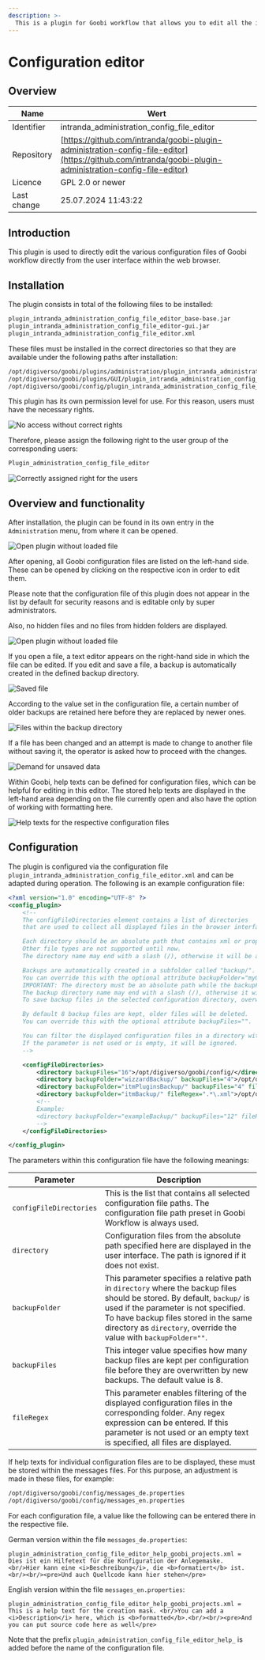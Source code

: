 ```yaml
---
description: >-
  This is a plugin for Goobi workflow that allows you to edit all the important configuration files of Goobi workflow.
---
```


# Configuration editor

## Overview

Name                     | Wert
-------------------------|-----------
Identifier               | intranda_administration_config_file_editor
Repository               | [https://github.com/intranda/goobi-plugin-administration-config-file-editor](https://github.com/intranda/goobi-plugin-administration-config-file-editor)
Licence              | GPL 2.0 or newer 
Last change    | 25.07.2024 11:43:22


## Introduction
This plugin is used to directly edit the various configuration files of Goobi workflow directly from the user interface within the web browser.


## Installation
The plugin consists in total of the following files to be installed:

```bash
plugin_intranda_administration_config_file_editor_base-base.jar
plugin_intranda_administration_config_file_editor-gui.jar
plugin_intranda_administration_config_file_editor.xml
```

These files must be installed in the correct directories so that they are available under the following paths after installation:

```bash
/opt/digiverso/goobi/plugins/administration/plugin_intranda_administration_config_file_editor-base.jar
/opt/digiverso/goobi/plugins/GUI/plugin_intranda_administration_config_file_editor-gui.jar
/opt/digiverso/goobi/config/plugin_intranda_administration_config_file_editor.xml
```

This plugin has its own permission level for use. For this reason, users must have the necessary rights.

![No access without correct rights](images/goobi-plugin-administration-config-file-editor_screen1_en.png)

Therefore, please assign the following right to the user group of the corresponding users:

```bash
Plugin_administration_config_file_editor
```

![Correctly assigned right for the users](images/goobi-plugin-administration-config-file-editor_screen2_en.png)


## Overview and functionality
After installation, the plugin can be found in its own entry in the `Administration` menu, from where it can be opened.

![Open plugin without loaded file](images/goobi-plugin-administration-config-file-editor_screen3_en.png)

After opening, all Goobi configuration files are listed on the left-hand side. These can be opened by clicking on the respective icon in order to edit them.

Please note that the configuration file of this plugin does not appear in the list by default for security reasons and is editable only by super administrators.

Also, no hidden files and no files from hidden folders are displayed.

![Open plugin without loaded file](images/goobi-plugin-administration-config-file-editor_screen4_en.png)

If you open a file, a text editor appears on the right-hand side in which the file can be edited. If you edit and save a file, a backup is automatically created in the defined backup directory.

![Saved file](images/goobi-plugin-administration-config-file-editor_screen5_en.png)

According to the value set in the configuration file, a certain number of older backups are retained here before they are replaced by newer ones.

![Files within the backup directory](images/goobi-plugin-administration-config-file-editor_screen8.png)

If a file has been changed and an attempt is made to change to another file without saving it, the operator is asked how to proceed with the changes.

![Demand for unsaved data](images/goobi-plugin-administration-config-file-editor_screen6_en.png)

Within Goobi, help texts can be defined for configuration files, which can be helpful for editing in this editor. The stored help texts are displayed in the left-hand area depending on the file currently open and also have the option of working with formatting here.

![Help texts for the respective configuration files](images/goobi-plugin-administration-config-file-editor_screen7_en.png)


## Configuration
The plugin is configured via the configuration file `plugin_intranda_administration_config_file_editor.xml` and can be adapted during operation. The following is an example configuration file:

```xml
<?xml version="1.0" encoding="UTF-8" ?>
<config_plugin>
    <!--
    The configFileDirectories element contains a list of directories
    that are used to collect all displayed files in the browser interface.

    Each directory should be an absolute path that contains xml or properties files.
    Other file types are not supported until now.
    The directory name may end with a slash (/), otherwise it will be added automatically.

    Backups are automatically created in a subfolder called "backup/".
    You can override this with the optional attribute backupFolder="myOwnBackupPath/".
    IMPORTANT: The directory must be an absolute path while the backupFolder parameter must be a relative path.
    The backup directory name may end with a slash (/), otherwise it will be added automatically.
    To save backup files in the selected configuration directory, overwrite the backup folder with backupFolder="".

    By default 8 backup files are kept, older files will be deleted.
    You can override this with the optional attribute backupFiles="".

    You can filter the displayed configuration files in a directory with the fileRegex="" parameter.
    If the parameter is not used or is empty, it will be ignored.
    -->

    <configFileDirectories>
        <directory backupFiles="16">/opt/digiverso/goobi/config/</directory>
        <directory backupFolder="wizzardBackup/" backupFiles="4">/opt/digiverso/layoutwizzard/</directory>
        <directory backupFolder="itmPluginsBackup/" backupFiles="4" fileRegex=".*\.xml">/opt/digiverso/itm/plugins/config/</directory>
        <directory backupFolder="itmBackup/" fileRegex=".*\.xml">/opt/digiverso/itm/config/</directory>
        <!--
        Example:
        <directory backupFolder="exampleBackup/" backupFiles="12" fileRegex="*\.xml">/opt/digiverso/example/config/</directory>
        -->
    </configFileDirectories>

</config_plugin>

```

The parameters within this configuration file have the following meanings:

Parameter           |  Description
------------------- | -----------------------------------------------------
`configFileDirectories`       | This is the list that contains all selected configuration file paths. The configuration file path preset in Goobi Workflow is always used.
`directory`                   | Configuration files from the absolute path specified here are displayed in the user interface. The path is ignored if it does not exist.
`backupFolder`                | This parameter specifies a relative path in `directory` where the backup files should be stored. By default, `backup/` is used if the parameter is not specified. To have backup files stored in the same directory as `directory`, override the value with `backupFolder=""`.
`backupFiles`                 | This integer value specifies how many backup files are kept per configuration file before they are overwritten by new backups. The default value is 8.
`fileRegex`                   | This parameter enables filtering of the displayed configuration files in the corresponding folder. Any regex expression can be entered. If this parameter is not used or an empty text is specified, all files are displayed.

If help texts for individual configuration files are to be displayed, these must be stored within the messages files. For this purpose, an adjustment is made in these files, for example:

```bash
/opt/digiverso/goobi/config/messages_de.properties
/opt/digiverso/goobi/config/messages_en.properties
```

For each configuration file, a value like the following can be entered there in the respective file.

German version within the file `messages_de.properties`:

```properties
plugin_administration_config_file_editor_help_goobi_projects.xml = Dies ist ein Hilfetext für die Konfiguration der Anlegemaske. <br/>Hier kann eine <i>Beschreibung</i>, die <b>formatiert</b> ist.<br/><br/><pre>Und auch Quellcode kann hier stehen</pre>
```

English version within the file `messages_en.properties`:

```properties
plugin_administration_config_file_editor_help_goobi_projects.xml = This is a help text for the creation mask. <br/>You can add a <i>Description</i> here, which is <b>formatted</b>.<br/><br/><pre>And you can put source code here as well</pre>
```

Note that the prefix `plugin_administration_config_file_editor_help_` is added before the name of the configuration file.